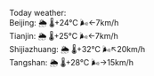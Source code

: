 Today weather:  
Beijing: 🌦   🌡️+24°C 🌬️←7km/h  
Tianjin: 🌦   🌡️+25°C 🌬️←7km/h  
Shijiazhuang: 🌦   🌡️+32°C 🌬️↖20km/h  
Tangshan: 🌦   🌡️+28°C 🌬️→15km/h  
